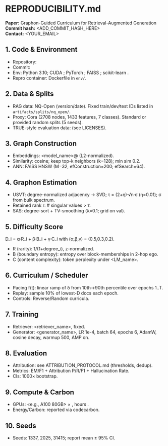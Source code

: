 # REPRODUCIBILITY.md

**Paper:** Graphon-Guided Curriculum for Retrieval-Augmented Generation  
**Commit hash:** <ADD_COMMIT_HASH_HERE>  
**Contact:** <YOUR_EMAIL>

## 1. Code & Environment
- Repository: <URL>
- Commit: <hash>
- Env: Python 3.10; CUDA <ver>; PyTorch <ver>; FAISS <ver>; scikit-learn <ver>.
- Repro container: Dockerfile in `env/`.

## 2. Data & Splits
- RAG data: NQ-Open (version/date). Fixed train/dev/test IDs listed in `artifacts/splits/nq_open/`.
- Proxy: Cora (2708 nodes, 1433 features, 7 classes). Standard or provided random splits (5 seeds).
- TRUE-style evaluation data: <link> (see LICENSES).

## 3. Graph Construction
- Embeddings: <model_name>@<version> (L2-normalized).
- Similarity: cosine; keep top-k neighbors (k=128); min sim 0.2.
- ANN: FAISS HNSW (M=32, efConstruction=200; efSearch=64).

## 4. Graphon Estimation
- USVT: degree-normalized adjacency → SVD; τ = (2+η)·√n·σ (η=0.01); σ from bulk spectrum.
- Retained rank r: # singular values > τ.
- SAS: degree-sort + TV-smoothing (λ=0.1; grid on val).

## 5. Difficulty Score
D_i = α·R_i + β·B_i + γ·C_i with (α,β,γ) = (0.5,0.3,0.2).
- R (rarity): 1/(1+degree_i), z-normalized.
- B (boundary entropy): entropy over block-memberships in 2-hop ego.
- C (content complexity): token perplexity under <LM_name>.

## 6. Curriculum / Scheduler
- Pacing f(t): linear ramp of δ from 10th→90th percentile over epochs 1..T.
- Replay: sample 10% of lowest-D docs each epoch.
- Controls: Reverse/Random curricula.

## 7. Training
- Retriever: <retriever_name>, fixed.
- Generator: <generator_name>, LR 1e-4, batch 64, epochs 6, AdamW, cosine decay, warmup 500, AMP on.

## 8. Evaluation
- Attribution: see ATTRIBUTION_PROTOCOL.md (thresholds, dedup).
- Metrics: EM/F1 + Attribution P/R/F1 + Hallucination Rate.
- CIs: 1000× bootstrap.

## 9. Compute & Carbon
- GPUs: <e.g., A100 80GB> × <n>, hours <h>.
- Energy/Carbon: reported via codecarbon.

## 10. Seeds
- Seeds: 1337, 2025, 31415; report mean ± 95% CI.
